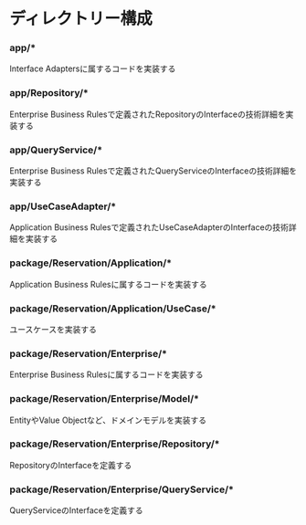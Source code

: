 # ディレクトリー構成
### app/*
Interface Adaptersに属するコードを実装する

### app/Repository/*
Enterprise Business Rulesで定義されたRepositoryのInterfaceの技術詳細を実装する

### app/QueryService/*
Enterprise Business Rulesで定義されたQueryServiceのInterfaceの技術詳細を実装する

### app/UseCaseAdapter/*
Application Business Rulesで定義されたUseCaseAdapterのInterfaceの技術詳細を実装する

### package/Reservation/Application/*
Application Business Rulesに属するコードを実装する

### package/Reservation/Application/UseCase/*
ユースケースを実装する

### package/Reservation/Enterprise/*
Enterprise Business Rulesに属するコードを実装する

### package/Reservation/Enterprise/Model/*
EntityやValue Objectなど、ドメインモデルを実装する

### package/Reservation/Enterprise/Repository/*
RepositoryのInterfaceを定義する

### package/Reservation/Enterprise/QueryService/*
QueryServiceのInterfaceを定義する
